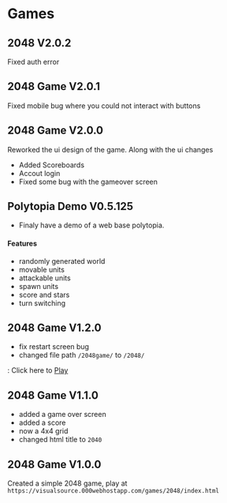 # Games

## 2048 V2.0.2 

Fixed auth error

## 2048 Game V2.0.1 

Fixed mobile bug where you could not interact with buttons

## 2048 Game V2.0.0 

Reworked the ui design of the game. 
Along with the ui changes 
* Added Scoreboards 
* Accout login
* Fixed some bug with the gameover screen

## Polytopia Demo V0.5.125 
* Finaly have a demo of a web base polytopia.
#### Features 
* randomly generated world 
* movable units
* attackable units 
* spawn units 
* score and stars 
* turn switching

## 2048 Game V1.2.0
* fix restart screen bug
* changed file path `/2048game/` to `/2048/`

: Click here to [Play](https://visualsource.000webhostapp.com/games/2048/index.html)


## 2048 Game V1.1.0 
  * added a game over screen
  * added a score
  * now a 4x4 grid
  * changed html title to `2040`
## 2048 Game V1.0.0 
 Created a simple 2048 game, 
 play at `https://visualsource.000webhostapp.com/games/2048/index.html`